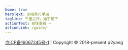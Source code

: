 ```yaml
---
home: true
heroText: 前端修行手册
tagline: 千里之行，始于足下
actionText: 前往查看 →
actionLink: /guide/
---
```


<footer class="footer">
	<a href="http://www.beian.miit.gov.cn" target="_blank">京ICP备16067245号-1</a> | Copyright © 2018-present p2yang
</footer>
